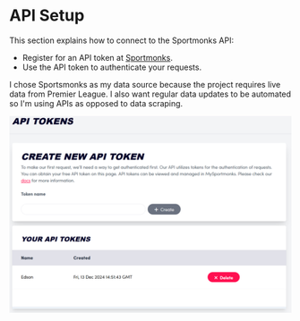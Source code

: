 # API Setup

This section explains how to connect to the Sportmonks API:

- Register for an API token at [Sportmonks](https://sportmonks.com).
- Use the API token to authenticate your requests.

I chose Sportsmonks as my data source because the project requires live data from Premier League. 
I also want regular data updates to be automated so I'm using APIs as opposed to data scraping.

![Token Screenshot](images/token.png "API Setup Screenshot")
